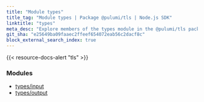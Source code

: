 ```yaml
---
title: "Module types"
title_tag: "Module types | Package @pulumi/tls | Node.js SDK"
linktitle: "types"
meta_desc: "Explore members of the types module in the @pulumi/tls package."
git_sha: "e25649ba09faaec2ffeef654072eab56c2dacf8c"
block_external_search_index: true
---
```


<!-- WARNING: this page was generated by a tool. Do not edit it by hand. -->
<!-- To change it, please see https://github.com/pulumi/docs/tree/master/tools/tscdocgen. -->

{{< resource-docs-alert "tls" >}}


<h3>Modules</h3>
<ul class="api">
    <li><a href="input/"><span class="symbol module"></span>types/input</a></li>
    <li><a href="output/"><span class="symbol module"></span>types/output</a></li>
</ul>








